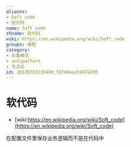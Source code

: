 ```yaml
---
aliases:
- Soft code
- 软代码
name: Soft code
zhname: 软代码
wiki: https://en.wikipedia.org/wiki/Soft_code
groups: 编程
category:
- 反面模式
- antipattern
- 方法论
id: 20220703230400_f074bea158474295
---
```


# 软代码

* [wiki:https://en.wikipedia.org/wiki/Soft_code](https://en.wikipedia.org/wiki/Soft_code)

在配置文件里保存业务逻辑而不是在代码中
